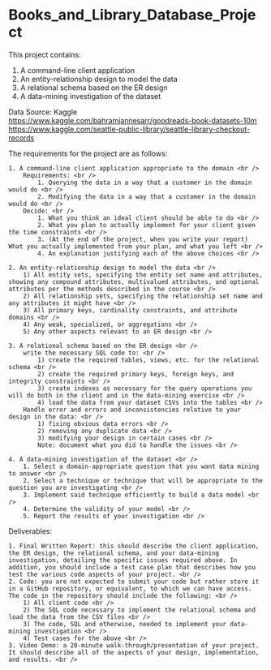 # Books_and_Library_Database_Project
This project contains: <br />
1. A command-line client application <br />
2. An entity-relationship design to model the data <br />
3. A relational schema based on the ER design <br />
4. A data-mining investigation of the dataset <br />

Data Source: Kaggle <br />
https://www.kaggle.com/bahramjannesarr/goodreads-book-datasets-10m <br />
https://www.kaggle.com/seattle-public-library/seattle-library-checkout-records <br />

The requirements for the project are as follows: <br />

	1. A command-line client application appropriate to the domain <br />
		Requirements: <br />
			1. Querying the data in a way that a customer in the domain would do <br />
			2. Modifying the data in a way that a customer in the domain would do <br />
		Decide: <br />
			1. What you think an ideal client should be able to do <br />
			2. What you plan to actually implement for your client given the time constraints <br />
			3. (At the end of the project, when you write your report) What you actually implemented from your plan, and what you left <br />
			4. An explanation justifying each of the above choices <br />
	
	2. An entity-relationship design to model the data <br />
		1) All entity sets, specifying the entity set name and attributes, showing any compound attributes, multivalued attributes, and optional attributes per the methods described in the course <br />
		2) All relationship sets, specifying the relationship set name and any attributes it might have <br />
		3) All primary keys, cardinality constraints, and attribute domains <br />
		4) Any weak, specialized, or aggregations <br />
		5) Any other aspects relevant to an ER design <br />
	
	3. A relational schema based on the ER design <br />
		write the necessary SQL code to: <br />
			1) create the required tables, views, etc. for the relational schema <br />
			2) create the required primary keys, foreign keys, and integrity constraints <br />
			3) create indexes as necessary for the query operations you will do both in the client and in the data-mining exercise <br />
			4) load the data from your dataset CSVs into the tables <br />
		Handle error and errors and inconsistencies relative to your design in the data: <br />
			1) fixing obvious data errors <br />
			2) removing any duplicate data <br />
			3) modifying your design in certain cases <br />
			Note: document what you did to handle the issues <br />
	
	4. A data-mining investigation of the dataset <br />
		1. Select a domain-appropriate question that you want data mining to answer <br />
		2. Select a technique or technique that will be appropriate to the question you are investigating <br />
		3. Implement said technique efficiently to build a data model <br />
		4. Determine the validity of your model <br />
		5. Report the results of your investigation <br />

Deliverables: <br />

	1. Final Written Report: this should describe the client application, the ER design, the relational schema, and your data-mining investigation, detailing the specific issues required above. In addition, you should include a test case plan that describes how you test the various code aspects of your project. <br />
	2. Code: you are not expected to submit your code but rather store it in a GitHub repository, or equivalent, to which we can have access. The code in the repository should include the following: <br />
		1) All client code <br />
		2) The SQL code necessary to implement the relational schema and load the data from the CSV files <br />
		3) The code, SQL and otherwise, needed to implement your data-mining investigation <br />
		4) Test cases for the above <br />
	3. Video Demo: a 20-minute walk-through/presentation of your project. It should describe all of the aspects of your design, implementation, and results. <br />
